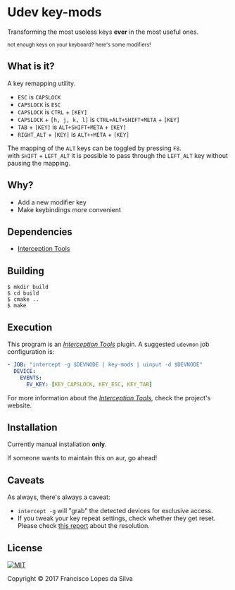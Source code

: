 # Udev key-mods

Transforming the most useless keys **ever** in the most useful ones.

<sub>not enough keys on your keyboard? here's some modifiers!</sub>


## What is it?

A key remapping utility.

- `ESC` is `CAPSLOCK`
- `CAPSLOCK` is `ESC`
- `CAPSLOCK` is `CTRL` + `[KEY]`
- `CAPSLOCK` + `[h, j, k, l]` is `CTRL+ALT+SHIFT+META` + `[KEY]`
- `TAB` + `[KEY]` is `ALT+SHIFT+META` + `[KEY]`
- `RIGHT_ALT` + `[KEY]` is `ALT++META` + `[KEY]`

The mapping of the `ALT` keys can be toggled by pressing `F8`.  
with `SHIFT` + `LEFT_ALT` it is possible to pass through the `LEFT_ALT` key
without pausing the mapping.

## Why?

- Add a new modifier key
- Make keybindings more convenient

## Dependencies

- [Interception Tools][interception-tools]

## Building

```
$ mkdir build
$ cd build
$ cmake ..
$ make
```

## Execution

This program is an [_Interception Tools_][interception-tools] plugin. A suggested
`udevmon` job configuration is:

```yaml
- JOB: "intercept -g $DEVNODE | key-mods | uinput -d $DEVNODE"
  DEVICE:
    EVENTS:
      EV_KEY: [KEY_CAPSLOCK, KEY_ESC, KEY_TAB]

```

For more information about the [_Interception Tools_][interception-tools], check
the project's website.

## Installation

Currently manual installation **only**.

If someone wants to maintain this on aur, go ahead!

## Caveats

As always, there's always a caveat:

- `intercept -g` will "grab" the detected devices for exclusive access.
- If you tweak your key repeat settings, check whether they get reset.
  Please check [this report][key-repeat-fix] about the resolution.

## License

<a href="https://gitlab.com/interception/linux/plugins/caps2esc/blob/master/LICENSE.md">
    <img src="https://upload.wikimedia.org/wikipedia/commons/thumb/0/0b/License_icon-mit-2.svg/120px-License_icon-mit-2.svg.png" alt="MIT">
</a>

Copyright © 2017 Francisco Lopes da Silva

[caps2esc-windows]: https://github.com/oblitum/Interception/blob/master/samples/caps2esc/caps2esc.cpp
[karabiner]: https://pqrs.org/osx/karabiner/
[xmodmap]: https://www.x.org/releases/X11R7.7/doc/man/man1/xmodmap.1.xhtml
[xcape]: https://github.com/alols/xcape
[x]: https://www.x.org
[interception]: https://github.com/oblitum/Interception
[interception-tools]: https://gitlab.com/interception/linux/tools
[key-repeat-fix]: https://github.com/oblitum/caps2esc/issues/1
